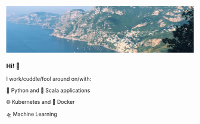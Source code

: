 ![amalfi coast 2018](https://raw.githubusercontent.com/JWDobken/JWDobken/master/0.jpg)

### Hi! 👋

I work/cuddle/fool around on/with:

🐍 Python and 🎹 Scala applications

🌐 Kubernetes and 🐳 Docker

🛸 Machine Learning
